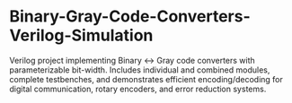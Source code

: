 # Binary-Gray-Code-Converters-Verilog-Simulation
Verilog project implementing Binary ↔ Gray code converters with parameterizable bit-width. Includes individual and combined modules, complete testbenches, and demonstrates efficient encoding/decoding for digital communication, rotary encoders, and error reduction systems.
